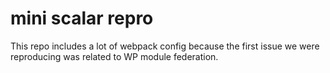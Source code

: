 # mini scalar repro

This repo includes a lot of webpack config because the first issue we were reproducing was related to WP module federation.